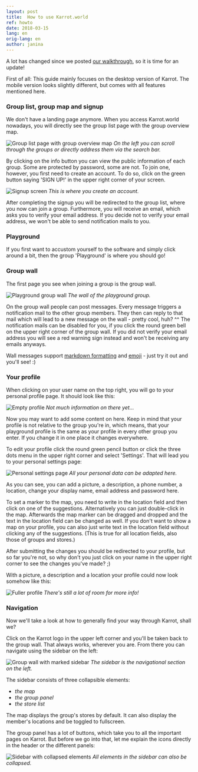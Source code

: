 ```yaml
---
layout: post
title:  How to use Karrot.world
ref: howto
date: 2018-03-15
lang: en
orig-lang: en
author: janina
---
```


A lot has changed since we posted [our walkthrough](/2017/05/11/walkthrough.html), so it is time for an update!

First of all: This guide mainly focuses on the desktop version of Karrot. The mobile version looks slightly different, but comes with all features mentioned here.

### Group list, group map and signup

We don't have a landing page anymore. When you access Karrot.world nowadays, you will directly see the group list page with the group overview map.

<!--more-->

![Group list page with group overview map](/images/howto/groupPreview_en.png)
_On the left you can scroll through the groups or directly address them via the search bar._

By clicking on the info button you can view the public information of each group. Some are protected by password, some are not. To join one, however, you first need to create an account. To do so, click on the green button saying 'SIGN UP!' in the upper right corner of your screen.

![Signup screen](/images/howto/signup_en.png)
_This is where you create an account._

After completing the signup you will be redirected to the group list, where you now can join a group. Furthermore, you will receive an email, which asks you to verify your email address. If you decide not to verify your email address, we won't be able to send notification mails to you.

### Playground

If you first want to accustom yourself to the software and simply click around a bit, then the group 'Playground' is where you should go!

### Group wall

The first page you see when joining a group is the group wall.

![Playground group wall](/images/howto/groupWall_en.png)
_The wall of the playground group._

On the group wall people can post messages. Every message triggers a notification mail to the other group members. They then can reply to that mail which will lead to a new message on the wall - pretty cool, huh? ^^ The notification mails can be disabled for you, if you click the round green bell on the upper right corner of the group wall. If you did not verify your email address you will see a red warning sign instead and won't be receiving any emails anyways.

Wall messages support [markdown formatting](https://github.com/adam-p/markdown-here/wiki/Markdown-Cheatsheet) and [emoji](https://www.webpagefx.com/tools/emoji-cheat-sheet/) - just try it out and you'll see! :)

### Your profile

When clicking on your user name on the top right, you will go to your personal profile page. It should look like this:

![Empty profile](/images/howto/emptyProfile_en.png)
_Not much information on there yet..._

Now you may want to add some content on here. Keep in mind that your profile is not relative to the group you're in, which means, that your playground profile is the same as your profile in every other group you enter. If you change it in one place it changes everywhere.

To edit your profile click the round green pencil button or click the three dots menu in the upper right corner and select 'Settings'. That will lead you to your personal settings page:

![Personal settings page](/images/howto/profileSettings_en.png)
_All your personal data can be adapted here._

As you can see, you can add a picture, a description, a phone number, a location, change your display name, email address and password here.

To set a marker to the map, you need to write in the location field and then click on one of the suggestions. Alternatively you can just double-click in the map. Afterwards the map marker can be dragged and dropped and the text in the location field can be changed as well. If you don't want to show a map on your profile, you can also just write text in the location field without clicking any of the suggestions. (This is true for all location fields, also those of groups and stores.)

After submitting the changes you should be redirected to your profile, but so far you're not, so why don't you just click on your name in the upper right corner to see the changes you've made? ;)

With a picture, a description and a location your profile could now look somehow like this:

![Fuller profile](/images/howto/fullerProfile_en.png)
_There's still a lot of room for more info!_

### Navigation

Now we'll take a look at how to generally find your way through Karrot, shall we?

Click on the Karrot logo in the upper left corner and you'll be taken back to the group wall. That always works, wherever you are. From there you can navigate using the sidebar on the left:

![Group wall with marked sidebar](groupWallSidebar_en.png)
_The sidebar is the navigational section on the left._

The sidebar consists of three collapsible elements:
- <i class="fa fa-map">the map</i>
- <i class="fa fa-home">the group panel</i>
- <i class="fa fa-shopping-cart">the store list</i>

The map displays the group's stores by default. It can also display the member's locations and be toggled to fullscreen.

The group panel has a lot of buttons, which take you to all the important pages on Karrot. But before we go into that, let me explain the icons directly in the header or the different panels:

![Sidebar with collapsed elements](sidebarCollapsed_en.png)
_All elements in the sidebar can also be collapsed._
